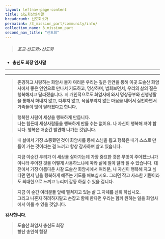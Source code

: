 ```yaml
---
layout: leftnav-page-content
title: 신도회장인사말
breadcrumb: 신도회소개
permalink: /3_mission_part/community/info/
collection_name: 3_mission_part
second_nav_title: "신도회"
---
```


> ##### **포교·신도회>신도회**

* **총신도 회장 인사말**
---
---

> **존경하고 사랑하는 화암사 불자 여러분 우리는 깊은 인연을 통해 이곳 도솔산 화암사에서 좋은 인연으로 만나서 기도하고, 명상하며, 법회보면서, 우리의 삶의 질은 행복해지고 달라졌습니다.**
> **저 개인적으로도 화암사에 와서 명상공부와 신행생활을 통해서 화내지 않고, 다투지 않고, 욕심부리지 않는 마음을 내어서 실천하면서 가족들이 많이 달라졌다고 합니다.**

> **행복한 사람이 세상을 행복하게 만듭니다.**<br>
**나는 힘든데 세상사람들을 행복하게 만들 수는 없어요. 나 자신이 행복해 져야 합니다. 행복은 매순간 발견해 나가는 것입니다.**
 
> **내 삶에서 가장 소중했던 것이 화암사를 통해 스님을 뵙고 행복은 내가 스스로 만들어 가는 것이라는 걸 느끼고 항상 감사하며 살고 있습니다.**
 
> **지금 이순간 우리가 이 세상을 살아가는데 가장 중요한 것은 무엇이 주어졌느냐가 아니라 주어진 것을 어떻게 사용하느냐에 따라 삶에 질이 달라 질 수 있습니다.**
**대전에서 가장 아름다운 사찰 도솔산 화암사에서 여러분, 나 자신이 행복해 지고 싶다면 먼저 남을 행복하게 해주는 기도를 해보십시오.**
**그러면 작고 사소한 기쁨이라도 최대한으로 느끼고 누리며 감동 하실 수 있을 겁니다.**

> **지금 이 순간 여러분들 앞에 펼쳐지고 있는 삶 그 자체를 신뢰 하십시오.**<br>
> **그리고 나혼자 하려하지말고 손잡고 함께 한다면 우리는 함께 원하는 일을 화암사에서 이룰 수 있을 것입니다.**

**감사합니다.**<br>

> **도솔산 화암사 총신도 회장**<br>
> **향산 송인석 합장**<br>





